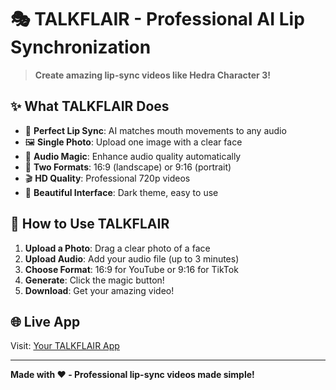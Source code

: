 # 🎭 TALKFLAIR - Professional AI Lip Synchronization

> **Create amazing lip-sync videos like Hedra Character 3!**

## ✨ What TALKFLAIR Does

- 🎯 **Perfect Lip Sync**: AI matches mouth movements to any audio
- 🖼️ **Single Photo**: Upload one image with a clear face
- 🎵 **Audio Magic**: Enhance audio quality automatically  
- 📱 **Two Formats**: 16:9 (landscape) or 9:16 (portrait)
- 🎬 **HD Quality**: Professional 720p videos
- 🌙 **Beautiful Interface**: Dark theme, easy to use

## 🚀 How to Use TALKFLAIR

1. **Upload a Photo**: Drag a clear photo of a face
2. **Upload Audio**: Add your audio file (up to 3 minutes)
3. **Choose Format**: 16:9 for YouTube or 9:16 for TikTok
4. **Generate**: Click the magic button!
5. **Download**: Get your amazing video!

## 🌐 Live App

Visit: [Your TALKFLAIR App](https://your-app-url.onrender.com)

---

**Made with ❤️ - Professional lip-sync videos made simple!**

